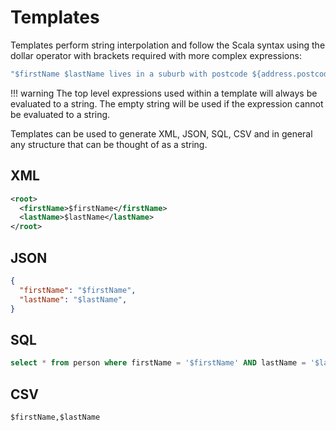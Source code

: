 # Templates

Templates perform string interpolation and follow the Scala syntax using the dollar operator with brackets required with more complex expressions:

```Scala
"$firstName $lastName lives in a suburb with postcode ${address.postcode}."
```

!!! warning
    The top level expressions used within a template will always be evaluated to a string. The empty string will be used if the expression cannot be evaluated to a string.

Templates can be used to generate XML, JSON, SQL, CSV and in general any structure that can be thought of as a string.

## XML

```xml
<root>
  <firstName>$firstName</firstName>
  <lastName>$lastName</lastName>
</root>
```

## JSON
```json
{
  "firstName": "$firstName",
  "lastName": "$lastName",
}
```
## SQL
```SQL
select * from person where firstName = '$firstName' AND lastName = '$lastName'
```

## CSV
```text
$firstName,$lastName
```
